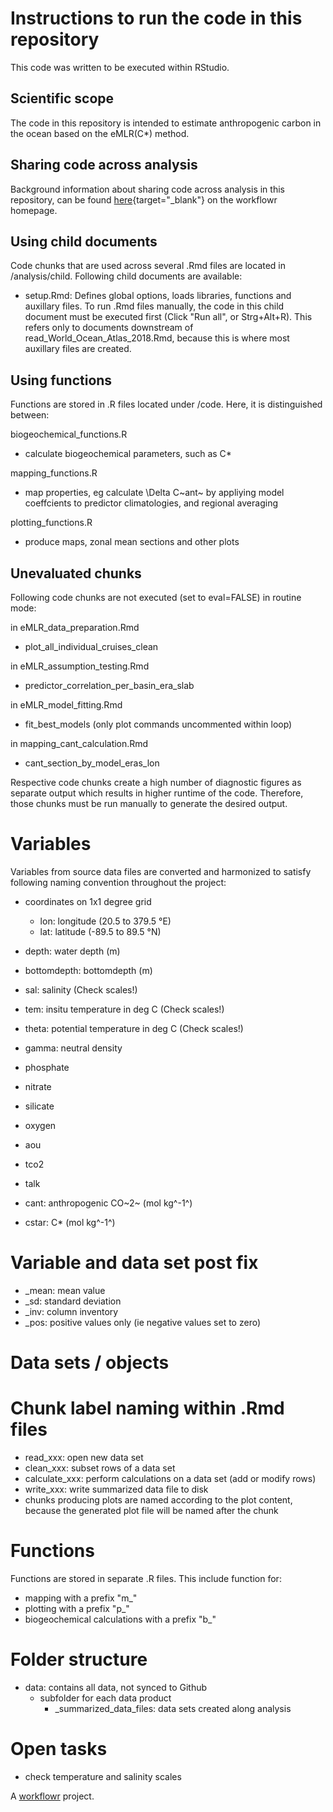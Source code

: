# Instructions to run the code in this repository

This code was written to be executed within RStudio.

## Scientific scope

The code in this repository is intended to estimate anthropogenic carbon in the ocean based on the eMLR(C*) method.

## Sharing code across analysis

Background information about sharing code across analysis in this repository, can be found [here](https://jdblischak.github.io/workflowr/articles/wflow-07-common-code.html){target="_blank"} on the workflowr homepage.

## Using child documents

Code chunks that are used across several .Rmd files are located in /analysis/child. Following child documents are available:

- setup.Rmd: Defines global options, loads libraries, functions and auxillary files. To run .Rmd files manually, the code in this child document must be executed first (Click "Run all", or Strg+Alt+R). This refers only to documents downstream of read_World_Ocean_Atlas_2018.Rmd, because this is where most auxillary files are created.


## Using functions

Functions are stored in .R files located under /code. Here, it is distinguished between:

biogeochemical_functions.R  

- calculate biogeochemical parameters, such as C*

mapping_functions.R  

- map properties, eg calculate \Delta C~ant~ by appliying model coeffcients to predictor climatologies, and regional averaging

plotting_functions.R  

- produce maps, zonal mean sections and other plots


## Unevaluated chunks

Following code chunks are not executed (set to eval=FALSE) in routine mode:

in eMLR_data_preparation.Rmd  

- plot_all_individual_cruises_clean

in eMLR_assumption_testing.Rmd  

- predictor_correlation_per_basin_era_slab  

in eMLR_model_fitting.Rmd  

- fit_best_models (only plot commands uncommented within loop)

in mapping_cant_calculation.Rmd  

- cant_section_by_model_eras_lon  

Respective code chunks create a high number of diagnostic figures as separate output which results in higher runtime of the code. Therefore, those chunks must be run manually to generate the desired output.


# Variables

Variables from source data files are converted and harmonized to satisfy following naming convention throughout the project:

- coordinates on 1x1 degree grid
  - lon: longitude (20.5 to 379.5 °E)
  - lat: latitude (-89.5 to 89.5 °N)
- depth: water depth (m)
- bottomdepth: bottomdepth (m)

- sal: salinity (Check scales!)
- tem: insitu temperature in deg C (Check scales!)
- theta: potential temperature in deg C (Check scales!)
- gamma: neutral density

- phosphate
- nitrate
- silicate
- oxygen
- aou

- tco2
- talk

- cant: anthropogenic CO~2~ (mol kg^-1^)
- cstar: C* (mol kg^-1^)

# Variable and data set post fix

- _mean: mean value
- _sd: standard deviation
- _inv: column inventory
- _pos: positive values only (ie negative values set to zero)

# Data sets / objects

# Chunk label naming within .Rmd files

- read_xxx: open new data set
- clean_xxx: subset rows of a data set
- calculate_xxx: perform calculations on a data set (add or modify rows)
- write_xxx: write summarized data file to disk
- chunks producing plots are named according to the plot content, because the generated plot file will be named after the chunk

# Functions

Functions are stored in separate .R files. This include function for:

- mapping with a prefix "m_"
- plotting with a prefix "p_"
- biogeochemical calculations with a prefix "b_"

# Folder structure

- data: contains all data, not synced to Github
  - subfolder for each data product
    - _summarized_data_files: data sets created along analysis


# Open tasks

- check temperature and salinity scales 



A [workflowr][] project.

[workflowr]: https://github.com/jdblischak/workflowr
